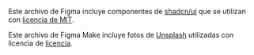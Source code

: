 Este archivo de Figma incluye componentes de [shadcn/ui](https://ui.shadcn.com/) que se utilizan con [licencia de MIT](https://github.com/shadcn-ui/ui/blob/main/LICENSE.md).

Este archivo de Figma Make incluye fotos de [Unsplash](https://unsplash.com) utilizadas con licencia de [licencia](https://unsplash.com/license).